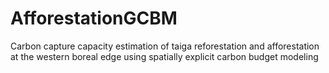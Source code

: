# AfforestationGCBM
Carbon capture capacity estimation of taiga reforestation and afforestation at the western boreal edge using spatially explicit carbon budget modeling
